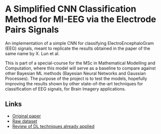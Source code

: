 # A Simplified CNN Classification Method for MI-EEG via the Electrode Pairs Signals
An implementation of a simple CNN for classifying ElectroEncephaloGram (EEG) signals, meant to replicate the results obtained in the paper of the same name by X. Lun et al.

This is part of a special-course for the MSc in Mathematical Modelling and Computation, where this model will serve as a baseline to compare against other Bayesian ML methods (Bayesian Neural Networks and Gaussian Processes). The purpose of the project is to test the models, hopefully improving the results shown by other state-of-the-art techniques for classification of EEG signals, for Brain Imagery applications.

## Links
* [Original paper](https://www.frontiersin.org/articles/10.3389/fnhum.2020.00338/full)
* [Raw dataset](https://physionet.org/content/eegmmidb/1.0.0/)
* [Review of DL techniques already applied](https://www.researchgate.net/publication/353327259_Deep_Learning_Techniques_for_Classification_of_Electroencephalogram_EEG_Motor_Imagery_MI_Signals_A_Review)
